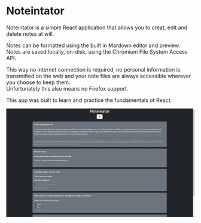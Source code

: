 # Noteintator

Noteintator is a simple React application that allows you to creat, edit and delete notes at will.

Notes can be formatted using the built in Mardown editor and preview.<br>
Notes are saved locally, on-disk, using the Chromium File System Access API.

This way no internet connection is required, no personal information is transmitted on the web and your note files are always accessible wherever you choose to keep them.<br>
Unfortunately this also means no Firefox support.

This app was built to learn and practice the fundamentals of React.

![Screenshot](noteinator.png)